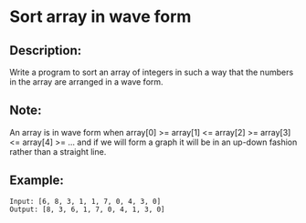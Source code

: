 # Sort array in wave form

## Description:

Write a program to sort an array of integers in such a way that the numbers in the array are arranged in a wave form.

## Note:

An array is in wave form when array[0] >= array[1] <= array[2] >= array[3] <= array[4] >= ... and if we will form a graph it will be in an up-down fashion rather than a straight line.

## Example:

```
Input: [6, 8, 3, 1, 1, 7, 0, 4, 3, 0]
Output: [8, 3, 6, 1, 7, 0, 4, 1, 3, 0]
```
